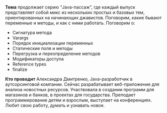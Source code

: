 **Тема** 
продолжает серию “Java-пассаж”, где каждый выпуск представляет собой микс из нескольких простых и базовых тем, ориентированных на начинающих джавистов. 
Поговорим, какие бывают переменные и методы, и как с ними работать.
Поговорим о:
* Сигнатура метода
* Varargs
* Порядок инициализации переменных
* Статические поля и методы
* Перегрузка и переопределение методов
* Модификаторы доступа
* Reference types
* finalize

**Кто проводит**
Александра Дмитренко, Java-разработчик в аутсорсинговой компании. Сейчас разрабатывает веб-приложение для анализа новостных ресурсов. 
Участвовала в создании программ для магазинов и банков, в проектах для государства. 
Преподает программирование детям и взрослым, выступает на конференциях. 
Любит свою работу, думать и узнавать новое.
